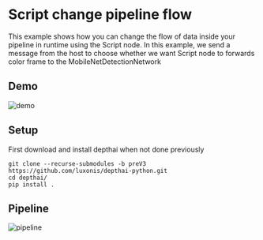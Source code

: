 Script change pipeline flow
===================

This example shows how you can change the flow of data inside your pipeline in runtime using the Script node. In this example, we send a message from the host to choose whether we want Script node to forwards color frame to the MobileNetDetectionNetwork

## Demo
![demo](https://user-images.githubusercontent.com/18037362/187734814-df3b46c9-5e04-4a9d-bf6f-d738b40b4421.gif)

## Setup
First download and install depthai when not done previously
```
git clone --recurse-submodules -b preV3 https://github.com/luxonis/depthai-python.git
cd depthai/
pip install .
```

## Pipeline

![pipeline](https://user-images.githubusercontent.com/18037362/187736249-db7ff175-fcea-4d4e-b567-f99087bd82ee.png)